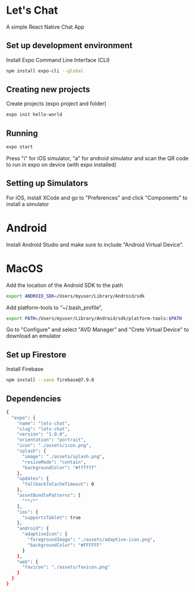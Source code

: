 
# Let's Chat

A simple React Native Chat App



## Set up development environment

Install Expo Command Line Interface (CLI)

```bash
npm install expo-cli --global
```

## Creating new projects

Create projects (expo project and folder)

```bash
expo init hello-world
```

## Running

```bash
expo start
```

Press "i" for iOS simulator, "a" for android simulator and scan the QR code to run in expo on device (with expo installed)

## Setting up Simulators

For iOS, install XCode and go to "Preferences" and click "Components" to install a simulator

# Android

Install Android Studio and make sure to include "Android Virtual Device".  

# MacOS

Add the location of the Android SDK to the path

```bash
export ANDROID_SDK=/Users/myuser/Library/Android/sdk
```

Add platform-tools to “~/.bash_profile”, 

```bash
export PATH=/Users/myuser/Library/Android/sdk/platform-tools:$PATH
```

Go to "Configure" and select "AVD Manager" and "Crete Virtual Device" to download an emulator

## Set up Firestore

Install Firebase

```bash
npm install --save firebase@7.9.0
```

## Dependencies

```bash
{
  "expo": {
    "name": "lets-chat",
    "slug": "lets-chat",
    "version": "1.0.0",
    "orientation": "portrait",
    "icon": "./assets/icon.png",
    "splash": {
      "image": "./assets/splash.png",
      "resizeMode": "contain",
      "backgroundColor": "#ffffff"
    },
    "updates": {
      "fallbackToCacheTimeout": 0
    },
    "assetBundlePatterns": [
      "**/*"
    ],
    "ios": {
      "supportsTablet": true
    },
    "android": {
      "adaptiveIcon": {
        "foregroundImage": "./assets/adaptive-icon.png",
        "backgroundColor": "#FFFFFF"
      }
    },
    "web": {
      "favicon": "./assets/favicon.png"
    }
  }
}
```

